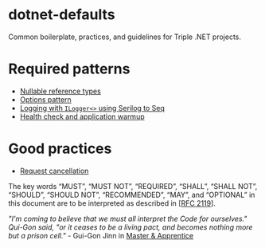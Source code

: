 # dotnet-defaults
Common boilerplate, practices, and guidelines for Triple .NET projects.

# Required patterns
- [Nullable reference types](Patterns/Nullable.md)
- [Options pattern](Patterns/Options.md)
- [Logging with `ILogger<>` using Serilog to Seq](Patterns/Serilog.md)
- [Health check and application warmup](Patterns/HealthCheck+WarmUp.md)

# Good practices
- [Request cancellation](Patterns/CancelRequest.md)

The key words “MUST”, “MUST NOT”, “REQUIRED”, “SHALL”, “SHALL NOT”, “SHOULD”, “SHOULD NOT”, “RECOMMENDED”, “MAY”, and “OPTIONAL” in this document are to be interpreted as described in [[RFC 2119](https://www.ietf.org/rfc/rfc2119.txt)].

_"I'm coming to believe that we must all interpret the Code for ourselves." Qui-Gon said, "or it ceases to be a living pact, and becomes nothing more but a prison cell."_ - Gui-Gon Jinn in [Master & Apprentice](https://www.goodreads.com/book/show/40917496-master-and-apprentice)
